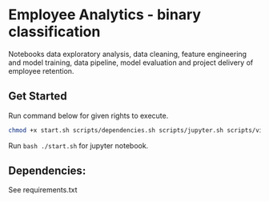 # Employee Analytics - binary classification
Notebooks data exploratory analysis, data cleaning, feature engineering and model training, data pipeline, model evaluation and project delivery of employee retention.

## Get Started
Run command below for given rights to execute.
```bash
chmod +x start.sh scripts/dependencies.sh scripts/jupyter.sh scripts/virtualenv.sh
```

Run ```bash ./start.sh``` for jupyter notebook.   

## Dependencies:
See requirements.txt
